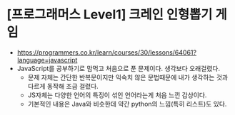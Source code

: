 # [프로그래머스 Level1] 크레인 인형뽑기 게임
- https://programmers.co.kr/learn/courses/30/lessons/64061?language=javascript
- JavaScript를 공부하기로 맘먹고 처음으로 푼 문제이다. 생각보다 오래걸렸다.
  - 문제 자체는 간단한 반복문이지만 익숙치 않은 문법때문에 내가 생각하는 것과 다르게 동작해 조금 걸렸다.
  - JS자체는 다양한 언어의 특징이 섞인 언어라는게 처음 느낀 감상이다.
  - 기본적인 내용은 Java와 비슷한데 약간 python의 느낌(특히 리스트)도 있다.